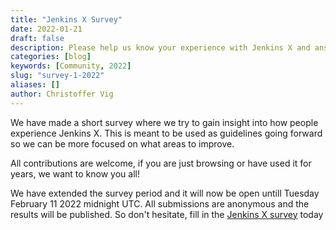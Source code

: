 ```yaml
---
title: "Jenkins X Survey"
date: 2022-01-21
draft: false
description: Please help us know your experience with Jenkins X and answer the survey.
categories: [blog]
keywords: [Community, 2022]
slug: "survey-1-2022"
aliases: []
author: Christoffer Vig
---
```


We have made a short survey where we try to gain insight into how people experience Jenkins X. This is meant to be used as guidelines going forward so we can be more focused on what areas to improve.

All contributions are welcome, if you are just browsing or have used it for years, we want to know you all!

We have extended the survey period and it will now be open untill Tuesday February 11 2022 midnight UTC. All submissions are anonymous and the results will be published. So don't hesitate, fill in the [Jenkins X survey](https://forms.office.com/r/mWD6Ruzu8C) today
